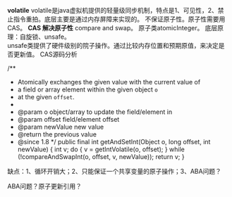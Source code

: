 **volatile**
	volatile是java虚拟机提供的轻量级同步机制，特点是1、可见性，2、禁止指令重拍。底层主要是通过内存屏障来实现的。
	不保证原子性。原子性需要用CAS。
**CAS 解决原子性**
	compare and swap。
	原子类atomicInteger。
	底层原理：自旋锁、unsafe。  
	unsafe类提供了硬件级别的院子操作。通过比较内存位置和预期原值，来决定是否更新值。
CAS源码分析

/**
 * Atomically exchanges the given value with the current value of
 * a field or array element within the given object <code>o</code>
 * at the given <code>offset</code>.
 *
 * @param o object/array to update the field/element in
 * @param offset field/element offset
 * @param newValue new value
 * @return the previous value
 * @since 1.8
 */
public final int getAndSetInt(Object o, long offset, int newValue) {
	int v;
	do {
		v = getIntVolatile(o, offset);
	} while (!compareAndSwapInt(o, offset, v, newValue));
	return v;
}

缺点：1、循环开销大；2、只能保证一个共享变量的原子操作；3、ABA问题？

ABA问题？原子更新引用？
